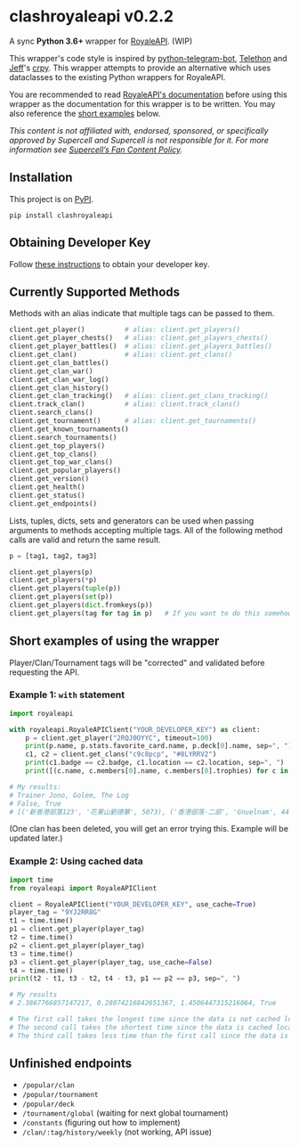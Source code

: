 # clashroyaleapi v0.2.2

A sync __Python 3.6+__ wrapper for [RoyaleAPI](https://royaleapi.com/). (WIP)

This wrapper's code style is inspired by
[python-telegram-bot](https://github.com/python-telegram-bot/python-telegram-bot),
[Telethon](https://github.com/LonamiWebs/Telethon)
and [Jeff](https://github.com/jeffffc)'s [crpy](https://test.pypi.org/project/crpy/).
This wrapper attempts to provide an alternative which uses dataclasses to the existing Python wrappers for RoyaleAPI.

You are recommended to read [RoyaleAPI's documentation](https://docs.royaleapi.com) before using this wrapper
as the documentation for this wrapper is to be written. You may also reference the
[short examples](https://github.com/Tr-Jono/clashroyaleapi#short-examples-of-using-the-wrapper) below.

_This content is not affiliated with, endorsed, sponsored,
or specifically approved by Supercell and Supercell is not responsible for it.
For more information see [Supercell’s Fan Content Policy](http://supercell.com/en/fan-content-policy/)._

## Installation
This project is on [PyPI](https://pypi.org/project/clashroyaleapi/).
```
pip install clashroyaleapi
```

## Obtaining Developer Key
Follow [these instructions](https://docs.royaleapi.com/#/authentication?id=generating-new-keys)
to obtain your developer key.

## Currently Supported Methods
Methods with an alias indicate that multiple tags can be passed to them.
```python
client.get_player()          # alias: client.get_players()
client.get_player_chests()   # alias: client.get_players_chests()
client.get_player_battles()  # alias: client.get_players_battles()
client.get_clan()            # alias: client.get_clans()
client.get_clan_battles()
client.get_clan_war()
client.get_clan_war_log()
client.get_clan_history()
client.get_clan_tracking()   # alias: client.get_clans_tracking()
client.track_clan()          # alias: client.track_clans()
client.search_clans()
client.get_tournament()      # alias: client.get_tournaments()
client.get_known_tournaments()
client.search_tournaments()
client.get_top_players()
client.get_top_clans()
client.get_top_war_clans()
client.get_popular_players()
client.get_version()
client.get_health()
client.get_status()
client.get_endpoints()
```
Lists, tuples, dicts, sets and generators can be used when passing arguments to methods accepting multiple tags.
All of the following method calls are valid and return the same result.
```python
p = [tag1, tag2, tag3]

client.get_players(p)
client.get_players(*p)
client.get_players(tuple(p))
client.get_players(set(p))
client.get_players(dict.fromkeys(p))
client.get_players(tag for tag in p)   # If you want to do this somehow
```

## Short examples of using the wrapper
Player/Clan/Tournament tags will be "corrected" and validated before requesting the API.
### Example 1: `with` statement
```python
import royaleapi

with royaleapi.RoyaleAPIClient("YOUR_DEVELOPER_KEY") as client:
    p = client.get_player("2RQJ0OYYC", timeout=100)
    print(p.name, p.stats.favorite_card.name, p.deck[0].name, sep=", ")
    c1, c2 = client.get_clans("c9c8pcp", "#8LYRRV2")
    print(c1.badge == c2.badge, c1.location == c2.location, sep=", ")
    print([(c.name, c.members[0].name, c.members[0].trophies) for c in (c1, c2)])

# My results:
# Trainer Jono, Golem, The Log
# False, True
# [('新香港部落123', '花果山劉德華', 5073), ('香港部落·二部', 'Gnuelnam', 4479)]
```
(One clan has been deleted, you will get an error trying this. Example will be updated later.)

### Example 2: Using cached data
```python
import time
from royaleapi import RoyaleAPIClient

client = RoyaleAPIClient("YOUR_DEVELOPER_KEY", use_cache=True)
player_tag = "9YJ2RR8G"
t1 = time.time()
p1 = client.get_player(player_tag)
t2 = time.time()
p2 = client.get_player(player_tag)
t3 = time.time()
p3 = client.get_player(player_tag, use_cache=False)
t4 = time.time()
print(t2 - t1, t3 - t2, t4 - t3, p1 == p2 == p3, sep=", ")

# My results
# 2.3867766857147217, 0.28074216842651367, 1.4506447315216064, True

# The first call takes the longest time since the data is not cached locally or on RoyaleAPI's server.
# The second call takes the shortest time since the data is cached locally.
# The third call takes less time than the first call since the data is cached on RoyaleAPI's server.
```

## Unfinished endpoints
-  `/popular/clan`
- `/popular/tournament`
- `/popular/deck`
- `/tournament/global` (waiting for next global tournament)
- `/constants` (figuring out how to implement)
- `/clan/:tag/history/weekly` (not working, API issue)
